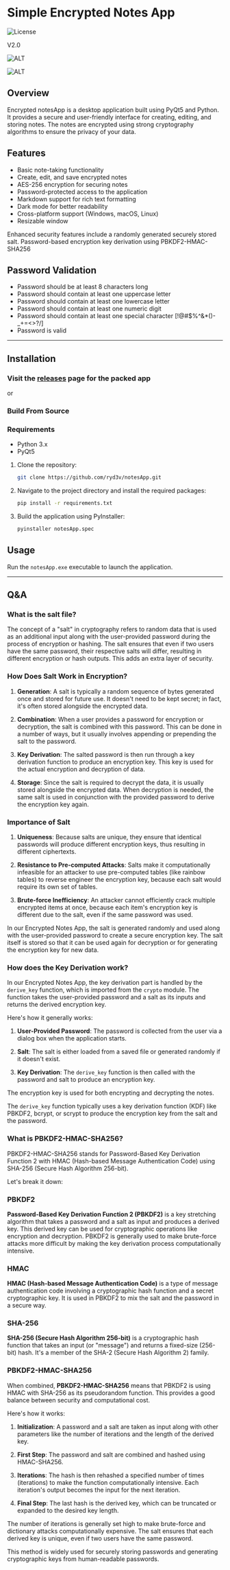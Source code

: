 ﻿# Simple Encrypted Notes App

![License](https://img.shields.io/badge/license-MIT-blue.svg)

V2.0

![ALT](https://github.com/ryd3v/notesApp/blob/main/Screenshot_1.png)

![ALT](https://github.com/ryd3v/notesApp/blob/main/Screenshot_2.png)

## Overview

Encrypted notesApp is a desktop application built using PyQt5 and Python. It provides a secure and user-friendly
interface for creating, editing, and storing notes. The notes are encrypted using strong cryptography algorithms to
ensure the privacy of your data.

## Features

- Basic note-taking functionality
- Create, edit, and save encrypted notes
- AES-256 encryption for securing notes
- Password-protected access to the application
- Markdown support for rich text formatting
- Dark mode for better readability
- Cross-platform support (Windows, macOS, Linux)
- Resizable window

Enhanced security features include a randomly generated securely stored salt. Password-based encryption key derivation
using PBKDF2-HMAC-SHA256

## Password Validation

- Password should be at least 8 characters long
- Password should contain at least one uppercase letter
- Password should contain at least one lowercase letter
- Password should contain at least one numeric digit
- Password should contain at least one special character [!@#$%^&*()-_+=<>?/]
- Password is valid

----

## Installation

### Visit the [releases](https://github.com/ryd3v/notesApp/releases) page for the packed app

or

### Build From Source

### Requirements

- Python 3.x
- PyQt5

1. Clone the repository:
    ```bash
    git clone https://github.com/ryd3v/notesApp.git
    ```
2. Navigate to the project directory and install the required packages:
    ```bash
    pip install -r requirements.txt
    ```
3. Build the application using PyInstaller:
    ```bash
    pyinstaller notesApp.spec
    ```

## Usage

Run the `notesApp.exe` executable to launch the application.

----

## Q&A

### What is the salt file?

The concept of a "salt" in cryptography refers to random data that is used as an additional input along with the
user-provided password during the process of encryption or hashing. The salt ensures that even if two users have the
same password, their respective salts will differ, resulting in different encryption or hash outputs. This adds an extra
layer of security.

### How Does Salt Work in Encryption?

1. **Generation**: A salt is typically a random sequence of bytes generated once and stored for future use. It doesn't
   need to be kept secret; in fact, it's often stored alongside the encrypted data.

2. **Combination**: When a user provides a password for encryption or decryption, the salt is combined with this
   password. This can be done in a number of ways, but it usually involves appending or prepending the salt to the
   password.

3. **Key Derivation**: The salted password is then run through a key derivation function to produce an encryption key.
   This key is used for the actual encryption and decryption of data.

4. **Storage**: Since the salt is required to decrypt the data, it is usually stored alongside the encrypted data. When
   decryption is needed, the same salt is used in conjunction with the provided password to derive the encryption key
   again.

### Importance of Salt

1. **Uniqueness**: Because salts are unique, they ensure that identical passwords will produce different encryption
   keys, thus resulting in different ciphertexts.

2. **Resistance to Pre-computed Attacks**: Salts make it computationally infeasible for an attacker to use pre-computed
   tables (like rainbow tables) to reverse engineer the encryption key, because each salt would require its own set of
   tables.

3. **Brute-force Inefficiency**: An attacker cannot efficiently crack multiple encrypted items at once, because each
   item's encryption key is different due to the salt, even if the same password was used.

In our Encrypted Notes App, the salt is generated randomly and used along with the user-provided password to create a
secure encryption key. The salt itself is stored so that it can be used again for decryption or for generating the
encryption key for new data.

### How does the Key Derivation work?

In our Encrypted Notes App, the key derivation part is handled by the `derive_key` function, which is imported from
the `crypto` module. The function takes the user-provided password and a salt as its inputs and returns the derived
encryption key.

Here's how it generally works:

1. **User-Provided Password**: The password is collected from the user via a dialog box when the application starts.

2. **Salt**: The salt is either loaded from a saved file or generated randomly if it doesn't exist.

3. **Key Derivation**: The `derive_key` function is then called with the password and salt to produce an encryption key.

The encryption key is used for both encrypting and decrypting the notes.

The `derive_key` function typically uses a key derivation function (KDF) like PBKDF2, bcrypt, or scrypt to produce the
encryption key from the salt and the password.

### What is PBKDF2-HMAC-SHA256?

PBKDF2-HMAC-SHA256 stands for Password-Based Key Derivation Function 2 with HMAC (Hash-based Message Authentication
Code) using SHA-256 (Secure Hash Algorithm 256-bit).

Let's break it down:

### PBKDF2

**Password-Based Key Derivation Function 2 (PBKDF2)** is a key stretching algorithm that takes a password and a salt as
input and produces a derived key. This derived key can be used for cryptographic operations like encryption and
decryption. PBKDF2 is generally used to make brute-force attacks more difficult by making the key derivation process
computationally intensive.

### HMAC

**HMAC (Hash-based Message Authentication Code)** is a type of message authentication code involving a cryptographic
hash function and a secret cryptographic key. It is used in PBKDF2 to mix the salt and the password in a secure way.

### SHA-256

**SHA-256 (Secure Hash Algorithm 256-bit)** is a cryptographic hash function that takes an input (or "message") and
returns a fixed-size (256-bit) hash. It's a member of the SHA-2 (Secure Hash Algorithm 2) family.

### PBKDF2-HMAC-SHA256

When combined, **PBKDF2-HMAC-SHA256** means that PBKDF2 is using HMAC with SHA-256 as its pseudorandom function. This
provides a good balance between security and computational cost.

Here's how it works:

1. **Initialization**: A password and a salt are taken as input along with other parameters like the number of
   iterations and the length of the derived key.

2. **First Step**: The password and salt are combined and hashed using HMAC-SHA256.

3. **Iterations**: The hash is then rehashed a specified number of times (iterations) to make the function
   computationally intensive. Each iteration's output becomes the input for the next iteration.

4. **Final Step**: The last hash is the derived key, which can be truncated or expanded to the desired key length.

The number of iterations is generally set high to make brute-force and dictionary attacks computationally expensive. The
salt ensures that each derived key is unique, even if two users have the same password.

This method is widely used for securely storing passwords and generating cryptographic keys from human-readable
passwords.
